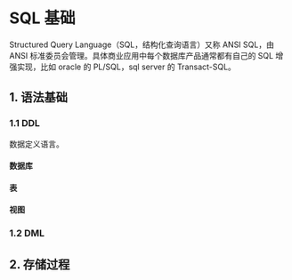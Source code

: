 # SQL 基础
Structured Query Language（SQL，结构化查询语言）又称 ANSI SQL，由 ANSI 标准委员会管理。具体商业应用中每个数据库产品通常都有自己的 SQL 增强实现，比如 oracle 的 PL/SQL，sql server 的 Transact-SQL。

## 1. 语法基础
### 1.1 DDL
数据定义语言。
#### 数据库
#### 表
#### 视图

### 1.2 DML

## 2. 存储过程
